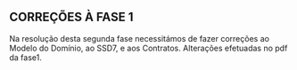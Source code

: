 CORREÇÕES À FASE 1
-------------------

Na resolução desta segunda fase necessitámos de fazer correções
ao Modelo do Domínio, ao SSD7, e aos Contratos.
Alterações efetuadas no pdf da fase1.
